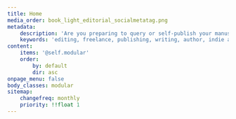 ```yaml
---
title: Home
media_order: book_light_editorial_socialmetatag.png
metadata:
    description: 'Are you preparing to query or self-publish your manuscript? Book Light Editorial offers freelance developmental editing and copyediting services for indie authors and publishing authors. We will help you create the best possible verson of your book.'
    keywords: 'editing, freelance, publishing, writing, author, indie author, editor, self-publishing, developmental editing, copyediting, manuscript'
content:
    items: '@self.modular'
    order:
        by: default
        dir: asc
onpage_menu: false
body_classes: modular
sitemap:
    changefreq: monthly
    priority: !!float 1  
---
```

